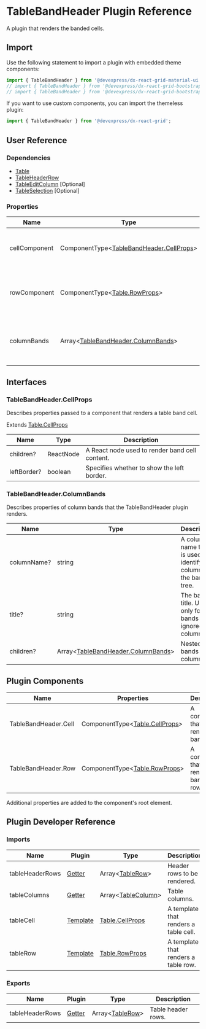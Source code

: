 # TableBandHeader Plugin Reference

A plugin that renders the banded cells.

## Import

Use the following statement to import a plugin with embedded theme components:

```js
import { TableBandHeader } from '@devexpress/dx-react-grid-material-ui';
// import { TableBandHeader } from '@devexpress/dx-react-grid-bootstrap4';
// import { TableBandHeader } from '@devexpress/dx-react-grid-bootstrap3';
```

If you want to use custom components, you can import the themeless plugin:

```js
import { TableBandHeader } from '@devexpress/dx-react-grid';
```

## User Reference

### Dependencies

- [Table](table.md)
- [TableHeaderRow](table-header-row.md)
- [TableEditColumn](table-edit-column.md) [Optional]
- [TableSelection](table-selection.md) [Optional]

### Properties

Name | Type | Default | Description
-----|------|---------|------------
cellComponent | ComponentType&lt;[TableBandHeader.CellProps](#tablebandheadercellprops)&gt; | | A component that renders a band cell.
rowComponent | ComponentType&lt;[Table.RowProps](table.md#tablerowprops)&gt; | | A component that renders a band cells' row.
columnBands | Array&lt;[TableBandHeader.ColumnBands](#tablebandheadercolumnbands)&gt; | | Specifies column bands for multi-level table header.

## Interfaces

### TableBandHeader.CellProps

Describes properties passed to a component that renders a table band cell.

Extends [Table.CellProps](table.md#tablecellprops)

Name | Type | Description
-----|------------|------------
children? | ReactNode | A React node used to render band cell content.
leftBorder? | boolean | Specifies whether to show the left border.

### TableBandHeader.ColumnBands

Describes properties of column bands that the TableBandHeader plugin renders.

Name | Type | Description
-----|------------|------------
columnName? | string | A column name that is used to identify a column in the bands tree.
title? | string | The band's title. Used only for bands and ignored for columns.
children? | Array&lt;[TableBandHeader.ColumnBands](#tablebandheadercolumnbands)&gt; | Nested bands and columns.

## Plugin Components

Name | Properties | Description
-----|------------|------------
TableBandHeader.Cell | ComponentType&lt;[Table.CellProps](table.md#tablecellprops)&gt; | A component that renders a band cell.
TableBandHeader.Row | ComponentType&lt;[Table.RowProps](table.md#tablerowprops)&gt; | A component that renders a band cells' row.

Additional properties are added to the component's root element.

## Plugin Developer Reference

### Imports

Name | Plugin | Type | Description
-----|--------|------|------------
tableHeaderRows | [Getter](../../../dx-react-core/docs/reference/getter.md) | Array&lt;[TableRow](table.md#tablerow)&gt; | Header rows to be rendered.
tableColumns | [Getter](../../../dx-react-core/docs/reference/getter.md) | Array&lt;[TableColumn](table.md#tablecolumn)&gt; | Table columns.
tableCell | [Template](../../../dx-react-core/docs/reference/template.md) | [Table.CellProps](table.md#tablecellprops) | A template that renders a table cell.
tableRow | [Template](../../../dx-react-core/docs/reference/template.md) | [Table.RowProps](table.md#tablerowprops) | A template that renders a table row.

### Exports

Name | Plugin | Type | Description
-----|--------|------|------------
tableHeaderRows | [Getter](../../../dx-react-core/docs/reference/getter.md) | Array&lt;[TableRow](table.md#tablerow)&gt; | Table header rows.
